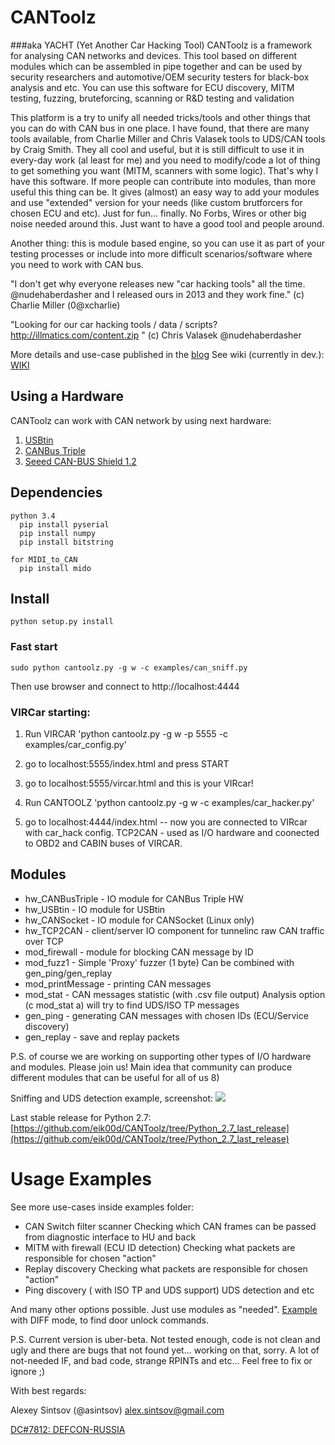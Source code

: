 # CANToolz
###aka YACHT (Yet Another Car Hacking Tool)
CANToolz is a framework for analysing CAN networks and devices.
This tool based on different modules which can be assembled in pipe together and
can be used by security researchers and automotive/OEM security testers for black-box analysis and etc. 
You can use this software for ECU discovery, MITM testing, fuzzing, bruteforcing, scanning or R&D testing and validation

This platform is a try to unify all needed tricks/tools and other things that you can do with CAN bus in one place.
I have found, that there are many tools available, from Charlie Miller and Chris Valasek tools to UDS/CAN tools by Craig Smith.
They all cool and useful, but it is still difficult to use it in every-day work (al least for me) and you need to modify/code 
a lot of thing to get something you want (MITM, scanners with some logic). That's why I have this software. If more people can 
contribute into modules, than more useful this thing can be. It gives (almost) an easy way to add your modules and use "extended" version for your needs
(like custom brutforcers for chosen ECU and etc). Just for fun... finally. No Forbs, Wires  or other big noise needed around this. 
Just want to have a good tool and people around.

Another thing: this is module based engine, so you can use it as part of your testing processes or include into more difficult scenarios/software where you need to work with CAN bus.

"I don't get why everyone releases new "car hacking tools" all the time.  @nudehaberdasher and I released ours in 2013 and they work fine." (c) Charlie Miller (‏@0xcharlie)

"Looking for our car hacking tools / data / scripts? http://illmatics.com/content.zip " (c) Chris Valasek ‏@nudehaberdasher

More details and use-case published in the [blog](http://asintsov.blogspot.de/)
See wiki (currently in dev.): [WIKI](https://github.com/eik00d/CANToolz/wiki)

## Using a Hardware

CANToolz can work with CAN network by using next hardware:

1. [USBtin](http://www.fischl.de/usbtin/)
2. [CANBus Triple](https://canb.us/)
3. [Seeed CAN-BUS Shield 1.2](https://www.seeedstudio.com/CAN-BUS-Shield-V1.2-p-2256.html)


## Dependencies
    python 3.4
      pip install pyserial
      pip install numpy
      pip install bitstring
    
    for MIDI_to_CAN
      pip install mido

## Install

    python setup.py install

### Fast start
    sudo python cantoolz.py -g w -c examples/can_sniff.py 

Then use browser and connect to http://localhost:4444

### VIRCar starting:

1) Run VIRCAR 'python cantoolz.py -g w -p 5555 -c examples/car_config.py'

2) go to localhost:5555/index.html and press START

3) go to localhost:5555/vircar.html and this is your VIRcar!

4) Run CANTOOLZ 'python cantoolz.py -g w -c examples/car_hacker.py'

5) go to localhost:4444/index.html -- now you are connected to VIRcar with car_hack config. TCP2CAN - used as I/O hardware and coonected to OBD2 and CABIN buses of VIRCAR.


## Modules

- hw_CANBusTriple  - IO module for CANBus Triple HW
- hw_USBtin        - IO module for USBtin
- hw_CANSocket     - IO module for CANSocket (Linux only)
- hw_TCP2CAN       - client/server IO component for tunnelinc raw CAN traffic over TCP
- mod_firewall     - module for blocking CAN message by ID
- mod_fuzz1        - Simple 'Proxy' fuzzer  (1 byte) Can be combined with gen_ping/gen_replay
- mod_printMessage - printing CAN messages
- mod_stat         - CAN messages statistic (with .csv file output)
                     Analysis option (c mod_stat a) will try to find UDS/ISO TP messages
- gen_ping         - generating CAN messages with chosen IDs (ECU/Service discovery)
- gen_replay       - save and replay packets

P.S. of course we are working on supporting other types of I/O hardware and modules. Please join us!
Main idea that community can produce different modules that can be useful for all of us 8)

Sniffing and UDS detection example, screenshot:
![](https://camo.githubusercontent.com/e9d71e7de801c2f82c2ff4d408c7e737ea1342e2/687474703a2f2f696d6167697a65722e696d616765736861636b2e75732f76322f31303234783736387139302f3932322f537873466b4b2e706e67)

Last stable release for Python 2.7: [https://github.com/eik00d/CANToolz/tree/Python_2.7_last_release](https://github.com/eik00d/CANToolz/tree/Python_2.7_last_release)

# Usage Examples
See more use-cases inside examples folder:

- CAN Switch filter scanner
    Checking which CAN frames can be passed from diagnostic interface to HU and back
- MITM with firewall (ECU ID detection)
    Checking what packets are responsible for chosen "action"
- Replay discovery
    Checking what packets are responsible for chosen "action"
- Ping discovery ( with ISO TP and UDS support)
    UDS detection and etc

And many other options possible. Just use modules as "needed".
[Example](https://asintsov.blogspot.de/2016/04/cantoolz-modstat-diff-mode.html) with DIFF mode, to find door unlock commands.

P.S.
 Current version is uber-beta. Not tested enough, code is not clean and ugly and there are bugs that not found yet... working on that, sorry.
 A lot of not-needed IF, and bad code, strange RPINTs and etc...
 Feel free to fix or ignore ;)

With best regards:

Alexey Sintsov   (@asintsov)
alex.sintsov@gmail.com

[DC#7812: DEFCON-RUSSIA](http://defcon-russia.ru)



